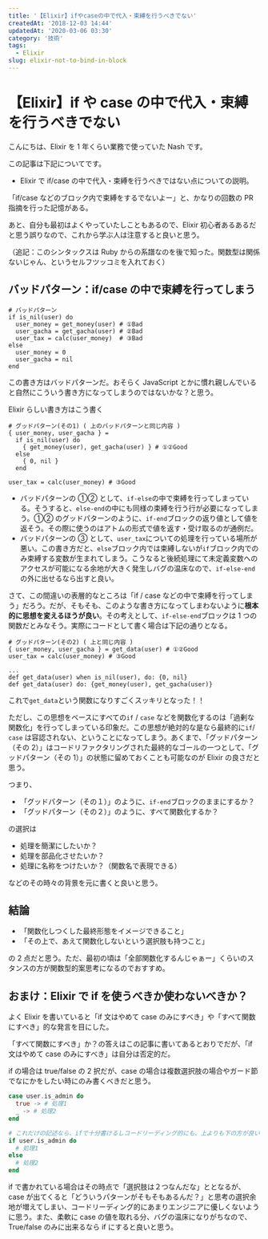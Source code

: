 ```yaml
---
title: '【Elixir】ifやcaseの中で代入・束縛を行うべきでない'
createdAt: '2018-12-03 14:44'
updatedAt: '2020-03-06 03:30'
category: '技術'
tags:
  - Elixir
slug: elixir-not-to-bind-in-block
---
```


# 【Elixir】if や case の中で代入・束縛を行うべきでない

こんにちは、Elixir を 1 年くらい業務で使っていた Nash です。

この記事は下記についてです。

- Elixir で if/case の中で代入・束縛を行うべきではない点についての説明。

「if/case などのブロック内で束縛をするでないよー」と、かなりの回数の PR 指摘を行った記憶がある。

あと、自分も最初はよくやっていたしこともあるので、Elixir 初心者あるあるだと思う誤りなので、これから学ぶ人は注意すると良いと思う。

（追記：このシンタックスは Ruby からの系譜なのを後で知った。関数型は関係ないじゃん、というセルフツッコミを入れておく）

## バッドパターン：if/case の中で束縛を行ってしまう

```elixir{3-5}
# バッドパターン
if is_nil(user) do
  user_money = get_money(user) # ①Bad
  user_gacha = get_gacha(user) # ②Bad
  user_tax = calc(user_money)  # ③Bad
else
  user_money = 0
  user_gacha = nil
end
```

この書き方はバッドパターンだ。おそらく JavaScript とかに慣れ親しんでいると自然にこういう書き方になってしまうのではないかな？と思う。

Elixir らしい書き方はこう書く

```elixir{4,9}
# グッドパターン(その1) ( 上のバッドパターンと同じ内容 )
{ user_money, user_gacha } =
  if is_nil(user) do
	{ get_money(user), get_gacha(user) } # ①②Good
  else
  	{ 0, nil }
  end

user_tax = calc(user_money) # ③Good
```

- バッドパターンの ①② として、`if-else`の中で束縛を行ってしまっている。そうすると、`else-end`の中にも同様の束縛を行う行が必要になってしまう。①② のグッドパターンのように、`if-end`ブロックの返り値として値を返そう。その際に使うのはアトムの形式で値を返す・受け取るのが通例だ。
- バッドパターンの ③ として、`user_tax`についての処理を行っている場所が悪い。この書き方だと、`else`ブロック内では束縛しないが`if`ブロック内でのみ束縛する変数が生まれてしまう。こうなると後続処理にて未定義変数へのアクセスが可能になる余地が大きく発生しバグの温床なので、`if-else-end`の外に出せるなら出すと良い。

さて、この間違いの表層的なところは「if / case などの中で束縛を行ってしまう」だろう。だが、そもそも、このような書き方になってしまわないように**根本的に思想を変えるほうが良い**。その考えとして、`if-else-end`ブロックは 1 つの関数だとみなそう。実際にコードとして書く場合は下記の通りとなる。

```elixir{2-3}
# グッドパターン(その2) ( 上と同じ内容 )
{ user_money, user_gacha } = get_data(user) # ①②Good
user_tax = calc(user_money) # ③Good

...
def get_data(user) when is_nil(user), do: {0, nil}
def get_data(user) do: {get_money(user), get_gacha(user)}
```

これで`get_data`という関数になりすごくスッキリとなった！！

ただし、この思想をベースにすべての`if` / `case` などを関数化するのは「過剰な関数化」を行ってしまっている印象だ。この思想が絶対的な是なら最終的に`if`/ `case` は容認されない、ということになってしまう。あくまで、「グッドパターン（その 2）」はコードリファクタリングされた最終的なゴールの一つとして、「グッドパターン（その 1）」の状態に留めておくことも可能なのが Elixir の良さだと思う。

つまり、

- 「グッドパターン（その１）」のように、`if-end`ブロックのままにするか？
- 「グッドパターン（その２）」のように、すべて関数化するか？

の選択は

- 処理を簡潔にしたいか？
- 処理を部品化させたいか？
- 処理に名称をつけたいか？（関数名で表現できる）

などのその時々の背景を元に書くと良いと思う。

## 結論

- 「関数化しつくした最終形態をイメージできること」
- 「その上で、あえて関数化しないという選択肢も持つこと」

の 2 点だと思う。ただ、最初の頃は「全部関数化するんじゃぁー」くらいのスタンスの方が関数型的案思考になるのでおすすめ。

## おまけ：Elixir で if を使うべきか使わないべきか？

よく Elixir を書いていると「if 文はやめて case のみにすべき」や「すべて関数にすべき」的な発言を目にした。

「すべて関数にすべき」か？の答えはこの記事に書いてあるとおりでだが、「if 文はやめて case のみにすべき」は自分は否定的だ。

if の場合は true/false の 2 択だが、case の場合は複数選択肢の場合やガード節でなにかをしたい時にのみ書くべきだと思う。

```elixir
case user.is_admin do
  true -> # 処理1
  _ -> # 処理2
end

# これだけの記述なら、ifで十分書けるしコードリーディング的にも、上よりも下の方が良い
if user.is_admin do
  # 処理1
else
  # 処理2
end
```

if で書かれている場合はその時点で「選択肢は２つなんだな」ととなるが、case が出てくると「どういうパターンがそもそもあるんだ？」と思考の選択余地が増えてしまい、コードリーディング的にあまりエンジニアに優しくないように思う。また、柔軟に case の値を取れる分、バグの温床になりがちなので、True/false のみに出来るなら if にすると良いと思う。
